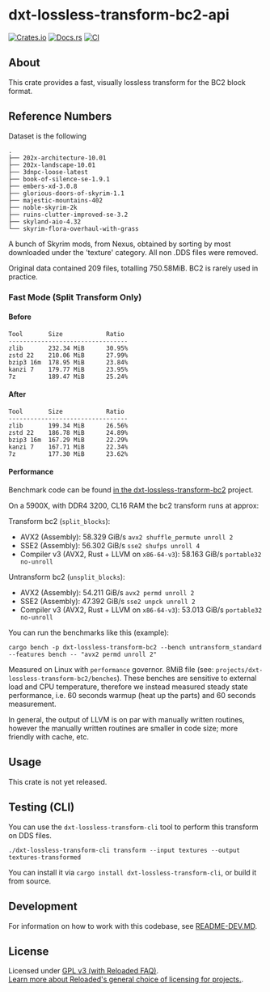 # dxt-lossless-transform-bc2-api

[![Crates.io](https://img.shields.io/crates/v/dxt-lossless-transform-bc2-api.svg)](https://crates.io/crates/dxt-lossless-transform-bc2-api)
[![Docs.rs](https://docs.rs/dxt-lossless-transform-bc2-api/badge.svg)](https://docs.rs/dxt-lossless-transform-bc2-api)
[![CI](https://github.com/Sewer56/dxt-lossless-transform/actions/workflows/rust.yml/badge.svg)](https://github.com/Sewer56/dxt-lossless-transform/actions)

## About

This crate provides a fast, visually lossless transform for the BC2 block format.

## Reference Numbers

Dataset is the following

```text
.
├── 202x-architecture-10.01
├── 202x-landscape-10.01
├── 3dnpc-loose-latest
├── book-of-silence-se-1.9.1
├── embers-xd-3.0.8
├── glorious-doors-of-skyrim-1.1
├── majestic-mountains-402
├── noble-skyrim-2k
├── ruins-clutter-improved-se-3.2
├── skyland-aio-4.32
└── skyrim-flora-overhaul-with-grass
```

A bunch of Skyrim mods, from Nexus, obtained by sorting by most downloaded under the 'texture'
category. All non .DDS files were removed.

Original data contained 209 files, totalling 750.58MiB. BC2 is rarely used in practice.

### Fast Mode (Split Transform Only)

#### Before

```text
Tool       Size            Ratio 
---------------------------------
zlib       232.34 MiB      30.95%
zstd 22    210.06 MiB      27.99%
bzip3 16m  178.95 MiB      23.84%
kanzi 7    179.77 MiB      23.95%
7z         189.47 MiB      25.24%
```

#### After

```text
Tool       Size            Ratio 
---------------------------------
zlib       199.34 MiB      26.56%
zstd 22    186.78 MiB      24.89%
bzip3 16m  167.29 MiB      22.29%
kanzi 7    167.71 MiB      22.34%
7z         177.30 MiB      23.62%
```

#### Performance

Benchmark code can be found [in the dxt-lossless-transform-bc2](https://github.com/Sewer56/dxt-lossless-transform/tree/main/projects/dxt-lossless-transform-bc2) project.

On a 5900X, with DDR4 3200, CL16 RAM the bc2 transform runs at approx:

Transform bc2 (`split_blocks`):

- AVX2 (Assembly): 58.329 GiB/s `avx2 shuffle_permute unroll 2`
- SSE2 (Assembly): 56.302 GiB/s `sse2 shufps unroll 4`
- Compiler v3 (AVX2, Rust + LLVM on `x86-64-v3`): 58.163 GiB/s `portable32 no-unroll`

Untransform bc2 (`unsplit_blocks`):

- AVX2 (Assembly): 54.211 GiB/s `avx2 permd unroll 2`
- SSE2 (Assembly): 47.392 GiB/s `sse2 unpck unroll 2`
- Compiler v3 (AVX2, Rust + LLVM on `x86-64-v3`): 53.013 GiB/s `portable32 no-unroll`

You can run the benchmarks like this (example):

```bash,ignore
cargo bench -p dxt-lossless-transform-bc2 --bench untransform_standard --features bench -- "avx2 permd unroll 2"
```

Measured on Linux with `performance` governor. 8MiB file (see: `projects/dxt-lossless-transform-bc2/benches`).
These benches are sensitive to external load and CPU temperature, therefore we instead measured steady
state performance, i.e. 60 seconds warmup (heat up the parts) and 60 seconds measurement.

In general, the output of LLVM is on par with manually written routines, however the manually
written routines are smaller in code size; more friendly with cache, etc.

## Usage

This crate is not yet released.

## Testing (CLI)

You can use the `dxt-lossless-transform-cli` tool to perform this transform on DDS files.

```text
./dxt-lossless-transform-cli transform --input textures --output textures-transformed
```

You can install it via `cargo install dxt-lossless-transform-cli`, or build it from source.

## Development

For information on how to work with this codebase, see [README-DEV.MD][readme-dev].

## License

Licensed under [GPL v3 (with Reloaded FAQ)](./LICENSE).  
[Learn more about Reloaded's general choice of licensing for projects.][reloaded-license].  

[codecov]: https://about.codecov.io/
[crates-io-key]: https://crates.io/settings/tokens
[nuget-key]: https://www.nuget.org/account/apikeys
[docs]: https://dxt-lossless-transform.github.io/dxt-lossless-transform
[reloaded-license]: https://reloaded-project.github.io/Reloaded.MkDocsMaterial.Themes.R2/Pages/license.html
[readme-dev]: https://github.com/Sewer56/dxt-lossless-transform/blob/main/README-DEV.MD